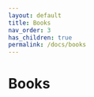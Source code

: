```yaml
---
layout: default
title: Books
nav_order: 3
has_children: true
permalink: /docs/books
---
```


# Books

